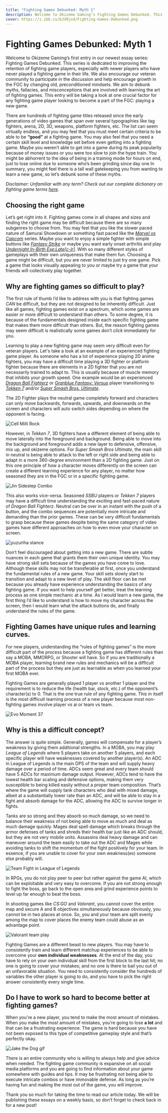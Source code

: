 ```yaml
---
title: "Fighting Games Debunked: Myth 1"
description: Welcome to Okizeme Gaming’s Fighting Games Debunked. This series is dedicated to improving the retention of fighting game players.
cover: https://i.ibb.co/bJd9jxd/Fighting-Games-Debunked.png
---
```


# Fighting Games Debunked: Myth 1

Welcome to Okizeme Gaming’s first entry in our newest essay series: Fighting Games Debunked. This series is dedicated to improving the retention of fighting game players, especially with newer players who have never played a fighting game in their life. We also encourage our veteran community to participate in the discussion and help encourage growth in the FGC by changing old, preconditioned mindsets. We aim to debunk myths, fallacies, and misconceptions that are involved with learning the art of fighting games. This entry will be taking a look at one crucial factor for any fighting game player looking to become a part of the FGC: playing a new game.

There are hundreds of fighting game titles released since the early generations of video games that span over several typographies like tag fighters, arena, 2D, 3D, weapons, platform fighters, etc. The list can seem virtually endless, and you may feel that you must meet certain criteria to be able to be **“good”** at a fighting game. You may also feel that you need a certain skill level and knowledge set before even getting into a fighting game. Maybe you weren’t able to get into a game during its peak popularity because of money issues or you were too slow to join the hype train. You might be abhorrent to the idea of being in a training mode for hours on end, just to lose online due to someone who’s been grinding since day one In summary, you might feel there is a tall wall gatekeeping you from wanting to learn a new game, so let’s debunk some of these myths.

*Disclaimer: Unfamiliar with any term? Check out our complete dictionary on fighting game terms [here](https://okizeme.com/posts/ultimate-fighting-game-dictionary).*

## Choosing the right game
Let’s get right into it. Fighting games come in all shapes and sizes and finding the right game may be difficult because there are so many subgenres to choose from. You may feel that you like the slower paced nature of Samurai Showdown or something fast paced like the *[Marvel vs Capcom](https://store.steampowered.com/app/357190/ULTIMATE_MARVEL_VS_CAPCOM_3/)* series. Maybe you want to enjoy a simple fighter with simple buttons like *[Fantasy Strike](https://store.steampowered.com/app/390560/Fantasy_Strike/)* or maybe you want early onset arthritis and play *[Undernight In-Birth Exe:Late[c-lr]](https://store.steampowered.com/app/801630/)*. With so many different styles of gameplays with their own uniqueness that make them fun. Choosing a game might be difficult, but you are never limited to just try one game. Pick a game that looks visually appealing to you or maybe try a game that your friends will collectively play together.

## Why are fighting games so difficult to play?
The first rule of thumb I’d like to address with you is that fighting games *CAN* be difficult, but they are not designed to be inherently difficult. Just like all games, fighting games exist on a spectrum, which some games are easier or more difficult to understand than others. To some degree, it is because of the fundamentals designed inside each specific fighting game that makes them more difficult than others. But, the reason fighting games may seem difficult is realistically some games don’t *click* immediately for you.

Learning to play a new fighting game may seem very difficult even for veteran players. Let's take a look at an example of an experienced fighting game player. As someone who has a lot of experience playing 2D anime fighters, you may have a difficult time playing a 3D fighter or platform fighter because there are elements in a 2D fighter that you are not necessarily trained to adapt to. This is usually because of muscle memory that inhibits your growth speed. One example would be an experienced *[Dragon Ball Fighterz](https://store.steampowered.com/app/678950/DRAGON_BALL_FighterZ/)* or *[Granblue Fantasy: Versus](https://store.steampowered.com/app/1090630/Granblue_Fantasy_Versus/)* player transitioning to *[Tekken 7](https://store.steampowered.com/app/389730/TEKKEN_7/)* and/or *[Super Smash Bros. Ultimate](https://www.nintendo.com/games/detail/super-smash-bros-ultimate-switch/)*. 

The 2D Fighter plays the neutral game completely forward and characters can only move backwards, forwards, upwards, and downwards on the screen and characters will auto switch sides depending on where the opponent is facing. 

![Cell Milli Rock](https://media1.tenor.com/images/87a5fb2f97e5fc90d44c22cc71c096f7/tenor.gif?itemid=15453627)

However, in *Tekken 7*, 3D fighters have a different element of being able to move laterally into the foreground and background. Being able to move into the background and foreground adds a new layer to defensive,  offensive, mix up, and okizeme options. For *Super Smash Bros Ultimate*, the main skill in neutral is being able to attack to the left or right side and being able to adapt in a more 360-degree environment than a 2D fighting game. Just on this one principle of how a character moves differently on the screen can create a different learning experience for any player, no matter how seasoned they are in the FGC or in a specific fighting game.

![Jin Sidestep Combo](https://thumbs.gfycat.com/AbandonedSarcasticEskimodog-size_restricted.gif)

This also works vice-versa. Seasoned *SSBU* players or *Tekken 7* players may have a difficult time understanding the exciting and fast-paced nature of *Dragon Ball Fighterz*. Neutral can be over in an instant with the push of a button, and the combo sequences are potentially more intricate and demanding than the prior games. These can be very difficult fundamentals to grasp because these games despite being the same category of video games have different approaches on how to even move your character on screen. 

![yuzuriha stance](https://thumbs.gfycat.com/AgitatedThornyAlpaca-size_restricted.gif)

Don’t feel discouraged about getting into a new game. There are subtle nuances in each game that grants them their own unique identity. You may have strong skill sets because of the games you have come to love. Although these skills may not be transferable at first, once you understand the fundamental rules of a new game. Your skill sets slowly start to transition and adapt to a new level of play. The skill floor can be met because you already have experience understanding the basics of any fighting game. If you want to help yourself get better, treat the learning process as one simple mechanic at a time. As I would learn a new game, the first thing I’d like to understand is how to move my character across the screen, then I would learn what the attack buttons do, and finally understand the rules of the game.                                                        
## Fighting Games have unique rules and learning curves.
For new players, understanding the “rules of fighting games” is the more difficult part of the process because a fighting game has different rules than say a MOBA, MMORPG, or Shooter will have. So if you are traditionally a MOBA player, learning brand new rules and mechanics will be a difficult part of the process but they are just as learnable as when you learned your first MOBA ever.

Fighting Games are generally played 1 player vs another 1 player and the requirement is to reduce the life (health bar, stock, etc.) of the opponent’s character(s) to 0. That is the one true rule of any fighting game. This in itself is the most difficult learning process of a new player because most non-fighting games involve player vs ai or team vs team. 

![Evo Moment 37](https://media1.tenor.com/images/05b7025efa9f517712a0fd4c86f17569/tenor.gif?itemid=16716468)

## Why is this a difficult concept? 
The answer is quite simple. Generally, games will compensate for a player’s weakness by giving them additional strengths. In a MOBA, you may play *League of Legends* where 5 players take on another 5 players, and each specific player will have weaknesses covered by another player(s). An ADC in League of Legends is the main DPS of the team and will supply heavy damage over a period of time. ADCs seem great and every team should have 5 ADCs for maximum damage output. However, ADCs tend to have the lowest health bar scaling and defensive options, making them very susceptible to being killed easily without a proper team composition. That’s where the game will supply tank characters who deal with mixed damage, albeit at a substantially lower rate than an ADC, and will be able to stay in a fight and absorb damage for the ADC, allowing the ADC to survive longer in fights.

Tanks are so strong and they absorb so much damage, so we need to balance their weakness of not being able to move as much and deal as much damage quickly. Mages deal spell damage which breaks through the armor defenses of tanks and shreds their health bar just like an ADC should, but they are not very mobile units. Assassins deal heavy damage and can maneuver around the team easily to take out the ADC and Mages while avoiding tanks to shift the momentum of the fight positively for your team. In essence, if you are unable to cover for your own weakness(es) someone else probably will.

![Team Fight in League of Legends](https://playvs.zendesk.com/hc/article_attachments/360047004953/image-7.gif)

In RPGs, you do not play peer to peer but rather against the game AI, which can be exploitable and very easy to overcome. If you are not strong enough to fight the boss, go back to the open area and grind experience points to level up far enough to beat the boss.

In shooting games like *CS:GO* and *Valorant*, you cannot cover the entire map and secure A and B objectives simultaneously because obviously, you cannot be in two places at once. So, you and your team are split evenly among the map to cover places the enemy team could abuse as an advantage point.

![Valorant team play](https://thumbs.gfycat.com/BlackandwhiteBonyLeveret-size_restricted.gif)

Fighting Games are a different beast to new players. You may have to consistently train and learn different matchup experiences to be able to overcome your **own individual weaknesses**. At the end of the day, you have to rely on your own individual skill from the first block to the last hit; no one is going to cover your mistakes; and no one is there to bail you out of an unfavorable situation. You need to consistently consider the hundreds of variables the other player is going to do, and you have to pick the right answer consistently every single time. 

## Do I have to work so hard to become better at fighting games?
When you're a new player, you tend to make the most amount of mistakes. When you make the most amount of mistakes, you’re going to lose **a lot** and that can be a frustrating experience. The game is hard because you have not been exposed to this type of competitive gameplay style and that’s perfectly okay. 

![Jake the Dog gif](https://media1.tenor.com/images/78918331fd1fe551bf625a4e6bf6ec41/tenor.gif?itemid=5110852)

There is an entire community who is willing to always help and give advice when needed. The fighting game community is expansive on all social media platforms and you are going to find information about your game somewhere with guides and tips. It may be frustrating not being able to execute intricate combos or have immovable defense. As long as you’re having fun and making the most out of the game, you will improve.

Thank you so much for taking the time to read our article today. We will be publishing these essays on a weekly basis, so don’t forget to check back in for a new post!